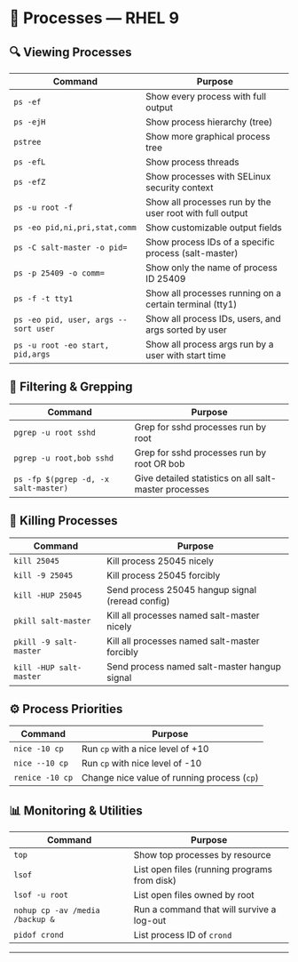 # 🧠 Processes — RHEL 9

## 🔍 Viewing Processes

| Command | Purpose |
|--------|---------|
| `ps -ef` | Show every process with full output |
| `ps -ejH` | Show process hierarchy (tree) |
| `pstree` | Show more graphical process tree |
| `ps -efL` | Show process threads |
| `ps -efZ` | Show processes with SELinux security context |
| `ps -u root -f` | Show all processes run by the user root with full output |
| `ps -eo pid,ni,pri,stat,comm` | Show customizable output fields |
| `ps -C salt-master -o pid=` | Show process IDs of a specific process (salt-master) |
| `ps -p 25409 -o comm=` | Show only the name of process ID 25409 |
| `ps -f -t tty1` | Show all processes running on a certain terminal (tty1) |
| `ps -eo pid, user, args -- sort user` | Show all process IDs, users, and args sorted by user |
| `ps -u root -eo start, pid,args` | Show all process args run by a user with start time |

## 🔎 Filtering & Grepping

| Command | Purpose |
|--------|---------|
| `pgrep -u root sshd` | Grep for sshd processes run by root |
| `pgrep -u root,bob sshd` | Grep for sshd processes run by root OR bob |
| `ps -fp $(pgrep -d, -x salt-master)` | Give detailed statistics on all salt-master processes |

## 🛑 Killing Processes

| Command | Purpose |
|--------|---------|
| `kill 25045` | Kill process 25045 nicely |
| `kill -9 25045` | Kill process 25045 forcibly |
| `kill -HUP 25045` | Send process 25045 hangup signal (reread config) |
| `pkill salt-master` | Kill all processes named salt-master nicely |
| `pkill -9 salt-master` | Kill all processes named salt-master forcibly |
| `kill -HUP salt-master` | Send process named salt-master hangup signal |

## ⚙️ Process Priorities

| Command | Purpose |
|--------|---------|
| `nice -10 cp` | Run `cp` with a nice level of +10 |
| `nice --10 cp` | Run `cp` with nice level of -10 |
| `renice -10 cp` | Change nice value of running process (`cp`) |

## 📊 Monitoring & Utilities

| Command | Purpose |
|--------|---------|
| `top` | Show top processes by resource |
| `lsof` | List open files (running programs from disk) |
| `lsof -u root` | List open files owned by root |
| `nohup cp -av /media /backup &` | Run a command that will survive a log-out |
| `pidof crond` | List process ID of `crond` |

---

 
